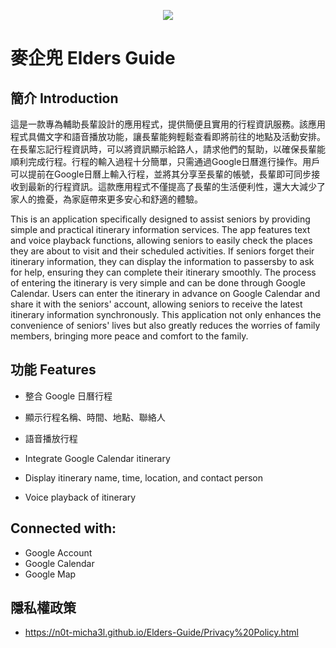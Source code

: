 <p align="center">
  <img src="https://github.com/user-attachments/assets/09ee76d7-1dfd-4251-9f98-1d630ed0c9ff">
</p>

# 麥企兜 Elders Guide 


## 簡介 Introduction

這是一款專為輔助長輩設計的應用程式，提供簡便且實用的行程資訊服務。該應用程式具備文字和語音播放功能，讓長輩能夠輕鬆查看即將前往的地點及活動安排。在長輩忘記行程資訊時，可以將資訊顯示給路人，請求他們的幫助，以確保長輩能順利完成行程。行程的輸入過程十分簡單，只需通過Google日曆進行操作。用戶可以提前在Google日曆上輸入行程，並將其分享至長輩的帳號，長輩即可同步接收到最新的行程資訊。這款應用程式不僅提高了長輩的生活便利性，還大大減少了家人的擔憂，為家庭帶來更多安心和舒適的體驗。

This is an application specifically designed to assist seniors by providing simple and practical itinerary information services. The app features text and voice playback functions, allowing seniors to easily check the places they are about to visit and their scheduled activities. If seniors forget their itinerary information, they can display the information to passersby to ask for help, ensuring they can complete their itinerary smoothly. The process of entering the itinerary is very simple and can be done through Google Calendar. Users can enter the itinerary in advance on Google Calendar and share it with the seniors' account, allowing seniors to receive the latest itinerary information synchronously. This application not only enhances the convenience of seniors' lives but also greatly reduces the worries of family members, bringing more peace and comfort to the family. 

## 功能 Features
- 整合 Google 日曆行程
- 顯示行程名稱、時間、地點、聯絡人
- 語音播放行程 

- Integrate Google Calendar itinerary
- Display itinerary name, time, location, and contact person
- Voice playback of itinerary

## Connected with: 
- Google Account
- Google Calendar
- Google Map

## 隱私權政策
- https://n0t-micha3l.github.io/Elders-Guide/Privacy%20Policy.html
